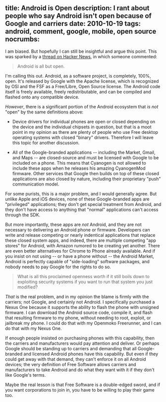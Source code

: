 title: Android is Open
description: I rant about people who say Android isn't open because of Google and carriers
date: 2010-10-19
tags: android, comment, google, mobile, open source
nocrumbs:
---
I am biased.  But hopefully I can still be insightful and argue this point.  This was
sparked by a [thread on Hacker News][androidhn], in which someone commented:

> Android is all but open.

I'm calling this out.  Android, as a software project, is completely, 100%, open.  It's
released by Google with the Apache license, which is recognized by OSI and the FSF as a
Free/Libre, Open Source license.  The Android code itself is freely available, freely
redistributable, and can be compiled and flashed onto any compatible device.

*However*, there is a significant portion of the Android ecosystem that *is not*
"open" by the same definitions above:

* Device drivers for individual phones are open or closed depending on the device
  and the individual chipsets in question, but that is a moot point in my opinion as
  there are plenty of people who use Free desktop operating systems with closed "binary"
  drivers. Therefore I will leave this topic for another discussion.

* All of the Google-branded applications -- including the
  Market, Gmail, and Maps -- are closed-source and must be licensed with Google to be
  included on a phone.  This means that Cyanogen is not allowed to include these apps when
  he releases his amazing CyanogenMod firmware.  Other services that Google then builds on
  top of these closed applications are also closed by nature, including their proprietary
  "push" communication model.

For some purists, this is a major problem, and I would generally agree.  But unlike Apple
and iOS devices, none of these Google-branded apps are "privileged" applications; they
don't get special treatment from Android, and they don't have access to anything that
"normal" applications can't access through the SDK.

But more importantly, these apps are *not* Android, and they are not necessary to
delivering an Android phone or firmware.  Developers can write and release competing or
nearly indentical applications that replace these closed system apps, and indeed, there
are multiple competing "app stores" for Android, with Amazon rumored to be creating yet
another.  There are even better alternatives for Chrome to Phone already available.  And
if you insist on not using -- or have a phone without -- the Android Market, Android is
perfectly capable of "side-loading" software packages, and nobody needs to pay Google
for the rights to do so.

> What is all this proclaimed openness worth if it still boils down to exploiting
> security systems if you want to run that system you just modified?

*That* is the real problem, and in my opinion the blame is firmly with the carriers; not
Google, and certainly not Android.  I specifically purchased a Nexus One because it supports
the ability to flash the phone with unsigned firmware.  I can download the Android source
code, compile it, and flash that resulting firmware to my phone, without needing to root,
exploit, or jailbreak my phone.  I could do that with my Openmoko Freerunner, and I can do
that with my Nexus One.

If enough people insisted on purchasing phones with this capability, then the carriers and
manufacturers would pay attention and deliver. Or perhaps Google should be standing up to
carriers and demanding that all Google-branded and licensed Android phones have this
capability.  But even if they could get away with that demand, they can't enforce it on
all Android devices; the very definition of Free Software allows carriers and manufacturers
to take Android and do what they want with it if they don't like Google's terms.

Maybe the real lesson is that Free Software is a double-edged sword, and if you want
corporations to join in, you have to be willing to play their game too.

[androidhn]: http://news.ycombinator.com/item?id=1806441
